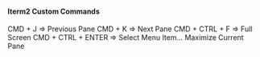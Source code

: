 #### Iterm2 Custom Commands
CMD + J => Previous Pane
CMD + K => Next Pane
CMD + CTRL + F => Full Screen
CMD + CTRL + ENTER => Select Menu Item... Maximize Current Pane
